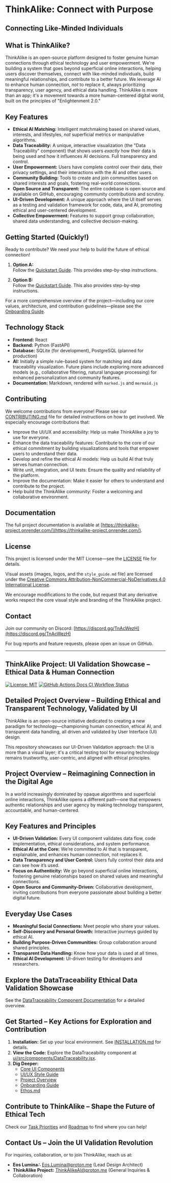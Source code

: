# ThinkAlike: Connect with Purpose

## Connecting Like-Minded Individuals

## What is ThinkAlike?

ThinkAlike is an open-source platform designed to foster genuine human connections through ethical technology and user empowerment. We're building a system that goes beyond superficial online interactions, helping users discover themselves, connect with like-minded individuals, build meaningful relationships, and contribute to a better future. We leverage AI to enhance human connection, *not* to replace it, always prioritizing transparency, user agency, and ethical data handling. ThinkAlike is more than an app; it's a movement towards a more human-centered digital world, built on the principles of "Enlightenment 2.0."

## Key Features

* **Ethical AI Matching:** Intelligent matchmaking based on shared values, interests, and lifestyles, *not* superficial metrics or manipulative algorithms.
* **Data Traceability:** A unique, interactive visualization (the "Data Traceability" component) that shows users *exactly* how their data is being used and how it influences AI decisions. Full transparency and control.
* **User Empowerment:** Users have complete control over their data, their privacy settings, and their interactions with the AI and other users.
* **Community Building:** Tools to create and join communities based on shared interests and goals, fostering real-world connections.
* **Open Source and Transparent:** The entire codebase is open source and available on GitHub, encouraging community contributions and scrutiny.
* **UI-Driven Development:** A unique approach where the UI itself serves as a testing and validation framework for code, data, and AI, promoting ethical and user-centered development.
* **Collective Empowerment:** Features to support group collaboration, shared data understanding, and collective decision-making.

## Getting Started (Quickly!)

Ready to contribute? We need your help to build the future of ethical connection!

1. **Option A:**  
   Follow the [Quickstart Guide](docs/core/installation.md). This provides step-by-step instructions.

2. **Option B:**  
   Follow the [Quickstart Guide](docs/guides/implementation_guides/mvp_implementation_guide.md). This also provides step-by-step instructions.

For a more comprehensive overview of the project—including our core values, architecture, and contribution guidelines—please see the [Onboarding Guide](docs/core/onboarding_guide.md).

## Technology Stack

* **Frontend:** React  
* **Backend:** Python (FastAPI)  
* **Database:** SQLite (for development), PostgreSQL (planned for production)  
* **AI:** Initially a simple rule-based system for matching and data traceability visualization. Future plans include exploring more advanced models (e.g., collaborative filtering, natural language processing) for enhanced personalization and community features.  
* **Documentation:** Markdown, rendered with `marked.js` and `mermaid.js`

## Contributing

We welcome contributions from everyone! Please see our [CONTRIBUTING.md](docs/core/contributing.md) file for detailed instructions on how to get involved. We especially encourage contributions that:

* Improve the UI/UX and accessibility: Help us make ThinkAlike a joy to use for everyone.  
* Enhance the data traceability features: Contribute to the core of our ethical commitment by building visualizations and tools that empower users to understand their data.  
* Develop and refine the ethical AI models: Help us build AI that truly serves human connection.  
* Write unit, integration, and UI tests: Ensure the quality and reliability of the platform.  
* Improve the documentation: Make it easier for others to understand and contribute to the project.  
* Help build the ThinkAlike community: Foster a welcoming and collaborative environment.

## Documentation

The full project documentation is available at [https://thinkalike-project.onrender.com/](https://thinkalike-project.onrender.com/).

## License

This project is licensed under the MIT License—see the [LICENSE](LICENSE) file for details.

Visual assets (images, logos, and the `style_guide.md` file) are licensed under the [Creative Commons Attribution-NonCommercial-NoDerivatives 4.0 International License](https://creativecommons.org/licenses/by-nc-nd/4.0/).

We encourage modifications to the code, but request that any derivative works respect the core visual style and branding of the ThinkAlike project.

## Contact

Join our community on Discord: [https://discord.gg/TnAcWezH](https://discord.gg/TnAcWezH)

For bug reports and feature requests, please open an issue on GitHub.

---

## ThinkAlike Project: UI Validation Showcase – Ethical Data & Human Connection

[![License: MIT](https://img.shields.io/badge/License-MIT-yellow.svg)](https://opensource.org/licenses/MIT)
[![GitHub Actions Docs CI Workflow Status](https://github.com/Willeede/thinkalike_project/workflows/Docs%20CI%20Workflow/badge.svg)](https://github.com/Willeede/thinkalike-project/actions?query=workflow%3A%22Docs+CI+Workflow%22)

## Detailed Project Overview – Building Ethical and Transparent Technology, Validated by UI

ThinkAlike is an open-source initiative dedicated to creating a new paradigm for technology—championing human connection, ethical AI, and transparent data handling, all driven and validated by User Interface (UI) design.

This repository showcases our UI-Driven Validation approach: the UI is more than a visual layer; it's a critical testing tool for ensuring technology remains trustworthy, user-centric, and aligned with ethical principles.

## Project Overview – Reimagining Connection in the Digital Age

In a world increasingly dominated by opaque algorithms and superficial online interactions, ThinkAlike opens a different path—one that empowers authentic relationships and user agency by making technology transparent, accountable, and human-centered.

## Key Features and Principles

* **UI-Driven Validation:** Every UI component validates data flow, code implementation, ethical considerations, and system performance.  
* **Ethical AI at the Core:** We’re committed to AI that is transparent, explainable, and enhances human connection, not replaces it.  
* **Data Transparency and User Control:** Users fully control their data and can see how it’s used.  
* **Focus on Authenticity:** We go beyond superficial online interactions, fostering genuine relationships based on shared values and meaningful connections.  
* **Open Source and Community-Driven:** Collaborative development, inviting contributions from everyone passionate about building a better digital future.

## Everyday Use Cases

* **Meaningful Social Connections:** Meet people who share your values.  
* **Self-Discovery and Personal Growth:** Interactive journeys guided by ethical AI.  
* **Building Purpose-Driven Communities:** Group collaboration around shared principles.  
* **Transparent Data Handling:** Know how your data is used at all times.  
* **Ethical AI Development:** UI-driven testing for developers and researchers.

## Explore the DataTraceability Ethical Data Validation Showcase

See the [DataTraceability Component Documentation](docs/ui/datatraceability_documentation.md) for a detailed overview.

## Get Started – Key Actions for Exploration and Contribution

1. **Installation:** Set up your local environment. See [INSTALLATION.md](docs/core/installation.md) for details.  
2. **View the Code:** Explore the DataTraceability component at [ui/src/components/DataTraceability.jsx](ui/src/components/DataTraceability.jsx).  
3. **Dig Deeper:**  
   * [Core UI Components](docs/ui/core_ui_components.md)  
   * [UI/UX Style Guide](docs/design/media/UI_UX_Style_Guide.md)  
   * [Project Overview](docs/project/project_overview.md)  
   * [Onboarding Guide](docs/onboarding/onboarding_guide.md)  
   * [Ethos.md](docs/ethos.md)

## Contribute to ThinkAlike – Shape the Future of Ethical Tech

Check our [Task Priorities](docs/project/management/task_priorities.md) and [Roadmap](docs/development/management/roadmap.md) to find where you can help!

## Contact Us – Join the UI Validation Revolution

For inquiries, collaboration, or to join ThinkAlike, reach us at:

* **Eos Lumina∴** [Eos.Lumina@proton.me](mailto:Eos.Lumina@proton.me) (Lead Design Architect)  
* **ThinkAlike Project:** [ThinkAlikeAI@proton.me](mailto:ThinkAlikeAI@proton.me) (General Inquiries & Collaboration)